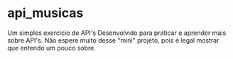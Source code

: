 # api_musicas
 Um simples exercício de API's
 Desenvolvido para praticar e aprender mais sobre API's. Não espere muito desse "mini" projeto, pois é legal mostrar que entendo um pouco sobre.
